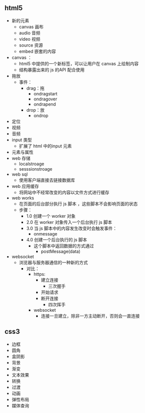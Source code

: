 ## html5

+ 新的元素
  + canvas 画布
  + audio  音频
  + video 视频
  + source 资源
  + embed 嵌套的内容
+ canvas ：
  +  html5 中提供的一个新标签，可以让用户在 canvas 上绘制内容
  + 结构暴露出来的 js 的API 配合使用
+ 拖放
  + 事件：
    + drag：拖 
      + ondragstart
      + ondragover
      + ondrapend
    + drop：放
      + ondrop
+ 定位
+ 视频
+ 音频
+ input 类型
  + 扩展了 html 中的input 元素
+ 元素与属性
+ web 存储
  + localstroage
  + sesssionstroage
+ web sql
  + 使用客户端直接去链接数据库
+ web 应用缓存
  + 将网站中不经常改变的内容以文件方式进行缓存
+ web works
  + 在页面的后台部分执行 js 脚本 ，这些脚本不会影响页面的状态
  + 步骤：
    + 1.0 创建一个 worker 对象
    + 2.0 在 worker 对象传入一个后台执行 js 脚本 
    + 3.0 当 js 脚本中的内容发生改变时会触发事件：
      + onmessage
    + 4.0 创建一个后台执行的 js 脚本
      + 这个脚本中返回数据的方式通过
        + postMessage(data)
+ websocket
  + 浏览器与服务器通信的一种新的方式
    + 对比：
      + https:
        + 建立连接
          + 三次握手
        + 开始请求
        + 断开连接
          + 四次挥手
      + websocket
        + 连接一旦建立，除非一方主动断开，否则会一直连接

## css3

+ 边框
+ 圆角
+ 盒阴影
+ 背景
+ 渐变
+ 文本效果
+ 转换
+ 过渡
+ 动画
+ 弹性布局
+ 媒体查询